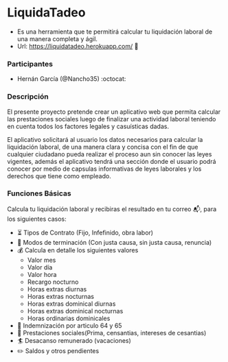 # LiquidaTadeo

- Es una herramienta que te permitirá calcular tu liquidación laboral de una manera completa y ágil.
- Url: https://liquidatadeo.herokuapp.com/ :mega:


### Participantes
- Hernán García (@Nancho35) 		:octocat:

### Descripción 

El presente proyecto pretende crear un aplicativo web que permita calcular las prestaciones sociales luego de finalizar una actividad laboral teniendo en cuenta todos los factores legales y casuísticas dadas.

El aplicativo solicitará al usuario los datos necesarios para calcular la liquidación laboral, de una manera clara y concisa con el fin de que cualquier ciudadano pueda realizar el proceso aun sin conocer las leyes vigentes, además el aplicativo tendrá una sección donde el usuario podrá conocer por medio de capsulas informativas de leyes laborales y los derechos que tiene como empleado.



### Funciones Básicas

Calcula tu liquidación laboral y recibiras el resultado en tu correo :mailbox_with_mail:, para los siguientes casos:

- :hourglass_flowing_sand: Tipos de Contrato (Fijo, Infefinido, obra labor) 
- :scroll: Modos de terminación (Con justa causa, sin justa causa, renuncia)  
- :moneybag: Calcula en detalle los siguientes valores 
  - Valor mes
  - Valor día
  - Valor hora
  - Recargo nocturno
  - Horas extras diurnas
  - Horas extras nocturnas
  - Horas extras dominical diurnas
  - Horas extras dominical nocturnas
  - Horas ordinarias dominicales
- :money_with_wings: Indemnización por articulo 64 y 65 
- :gem: Prestaciones sociales(Prima, censantias, intereses de cesantias) 
- :surfer: Desacanso remunerado (vacaciones) 
- :pencil2: Saldos y otros pendientes 
